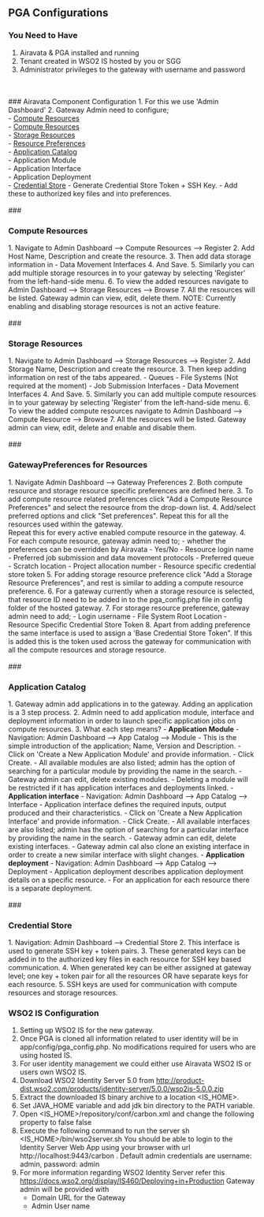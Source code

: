 ## PGA Configurations
### You Need to Have
1. Airavata & PGA installed and running
2. Tenant created in WSO2 IS hosted by you or SGG
3. Administrator privileges to the gateway with username and password
<br>
<br>
### Airavata Component Configuration
1. For this we use 'Admin Dashboard'
2. Gateway Admin need to configure;<br>
	- <a href="#CompResource">Compute Resources</a><br>
	- <a href="#CompResource">Compute Resources</a><br>
	- <a href="#StoreResource">Storage Resources</a><br>
	- <a href= "#Preference">Resource Preferences</a><br>
	- <a href= "#AppCatalog">Application Catalog</a><br>
		- Application Module<br>
		- Application Interface<br>
		- Application Deployment<br>
	- <a href= "#Credentials">Credential Store</a>
		- Generate Credential Store Token + SSH Key.
		- Add these to authorized key files and into preferences.
<br>
<br>
###<h3 id="CompResource">Compute Resources</h3>
1. Navigate to Admin Dashboard --> Compute Resources --> Register
2. Add Host Name, Description and create the resource.
3. Then add data storage information in
	- Data Movement Interfaces
4. And Save.
5. Similarly you can add multiple storage resources in to your gateway by selecting 'Register' from the left-hand-side menu.
6. To view the added resources navigate to Admin Dashboard --> Storage Resources --> Browse
7. All the resources will be listed. Gateway admin can view, edit, delete them.
NOTE: Currently enabling and disabling storage resources is not an active feature.
<br>
<br>
###<h3 id="StoreResource">Storage Resources</h3>
1. Navigate to Admin Dashboard --> Storage Resources --> Register
2. Add Storage Name, Description and create the resource.
3. Then keep adding information on rest of the tabs appeared.
	- Queues
	- File Systems (Not required at the moment)
	- Job Submission Interfaces
	- Data Movement Interfaces
4. And Save.
5. Similarly you can add multiple compute resources in to your gateway by selecting 'Register' from the left-hand-side menu.
6. To view the added compute resources navigate to Admin Dashboard --> Compute Resource --> Browse
7. All the resources will be listed. Gateway admin can view, edit, delete and enable and disable them.
<br>
<br>
###<h3 id="Preference">GatewayPreferences for Resources</h3>
1. Navigate Admin Dashboard --> Gateway Preferences
2. Both compute resource and storage resource specific preferences are defined here.
3. To add compute resource related preferences click "Add a Compute Resource Preferences" and select the resource from the drop-down list.
4. Add/select preferred options and click "Set preferences". Repeat this for all the resources used within the gateway.
<br>Repeat this for every active enabled compute resource in the gateway.
4. For each compute resource, gateway admin need to;
  	- whether the preferences can be overridden by Airavata - Yes/No
  	- Resource login name
  	- Preferred job submission and data movement protocols
  	- Preferred queue
  	- Scratch location
  	- Project allocation number
  	- Resource specific credential store token
5. For adding storage resource preference click "Add a Storage Resource Preferences", and rest is similar to adding a compute resource preference.
6. For a gateway currently when a storage resource is selected, that resource ID need to be added in to the pga_config.php file in config folder of the hosted gateway.
7. For storage resource preference, gateway admin need to add;
	- Login username
	- File System Root Location
	- Resource Specific Credential Store Token
8. Apart from adding preference the same interface is used to assign a 'Base Credential Store Token". If this is added this is the token used across the gateway for communication with all the compute resources and storage resource.
<br>
<br>
### <h3 id="AppCatalog">Application Catalog</h3>
1. Gateway admin add applications in to the gateway. Adding an application is a 3 step process.
2. Admin need to add application module, interface and deployment information in order to launch specific application jobs on compute resources.
3. What each step means?
	- <b class="blue">Application Module</b>
		- Navigation: Admin Dashboard --> App Catalog --> Module
		- This is the simple introduction of the application; Name, Version and Description.
		- Click on 'Create a New Application Module' and provide information.
		- Click Create.
		- All available modules are also listed; admin has the option of searching for a particular module by providing the name in the search.
		- Gateway admin can edit, delete existing modules.
		- Deleting a module will be restricted if it has application interfaces and deployments linked.
	- <b class="blue">Application interface</b>
		- Navigation: Admin Dashboard --> App Catalog --> Interface
		- Application interface defines the required inputs, output produced and their characteristics.
		- Click on 'Create a New Application Interface' and provide information.
        - Click Create.
        - All available interfaces are also listed; admin has the option of searching for a particular interface by providing the name in the search.
        - Gateway admin can edit, delete existing interfaces.
        - Gateway admin cal also clone an existing interface in order to create a new similar interface with slight changes.
	- <b class="blue">Application deployment</b>
		- Navigation: Admin Dashboard --> App Catalog --> Deployment
			- Application deployment describes application deployment details on a specific resource.
			- For an application for each resource there is a separate deployment.
<br>
<br>
### <h3 id="Credentials">Credential Store</h3>
1. Navigation: Admin Dashboard --> Credential Store
2. This interface is used to generate SSH key + token pairs.
3. These generated keys can be added in to the authorized key files in each resource for SSH key based communication.
4. When generated key can be either assigned at gateway level; one key + token pair  for all the resources OR have separate keys for each resource.
5. SSH keys are used for communication with compute resources and storage resources.

### <h3 id="Preference">WSO2 IS Configuration</h3>
1. Setting up WSO2 IS for the new gateway.
2. Once PGA is cloned all information related to user identity will be in app/config/pga_config.php. No modifications required for users who are using 	hosted IS.
3. For user identity management we could either use Airavata WSO2 IS or users own WSO2 IS.
4. Download WSO2 Identity Server 5.0 from http://product-dist.wso2.com/products/identity-server/5.0.0/wso2is-5.0.0.zip
5. Extract the downloaded IS binary archive to a location <IS_HOME>.
6. Set JAVA_HOME variable and add jdk bin directory to the PATH variable.
7. Open <IS_HOME>/repository/conf/carbon.xml and change the following property to false
<HideAdminServiceWSDLs>false</HideAdminServiceWSDLs>
8. Execute the following command to run the server
sh <IS_HOME>/bin/wso2server.sh
You should be able to login to the Identity Server Web App using your browser with url http://localhost:9443/carbon . Default admin credentials are username: admin, password: admin
9. For more information regarding WSO2 Identity Server refer this https://docs.wso2.org/display/IS460/Deploying+in+Production
Gateway admin will be provided with
	- Domain URL for the Gateway
	- Admin User name



	


